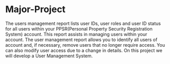 # Major-Project
The users management report lists user IDs, user roles and user ID status for all users within your PPSR(Personal Property Security Registration System) account. This report assists in managing users within your account. The user management report allows you to identify all  users of  account and, if necessary, remove users that no longer require access. You can also modify user access due to a change in details. On this project we will develop a User Management System.
